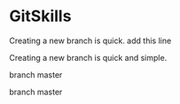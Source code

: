 # GitSkills
Creating a new branch is quick.
add this line

Creating a new branch is quick and simple.

branch master

branch master
